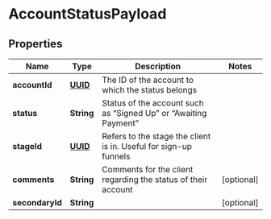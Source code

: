 
# AccountStatusPayload

## Properties
Name | Type | Description | Notes
------------ | ------------- | ------------- | -------------
**accountId** | [**UUID**](UUID.md) | The ID of the account to which the status belongs | 
**status** | **String** | Status of the account such as “Signed Up” or “Awaiting Payment” | 
**stageId** | [**UUID**](UUID.md) | Refers to the stage the client is in. Useful for sign-up funnels | 
**comments** | **String** | Comments for the client regarding the status of their account |  [optional]
**secondaryId** | **String** |  |  [optional]



